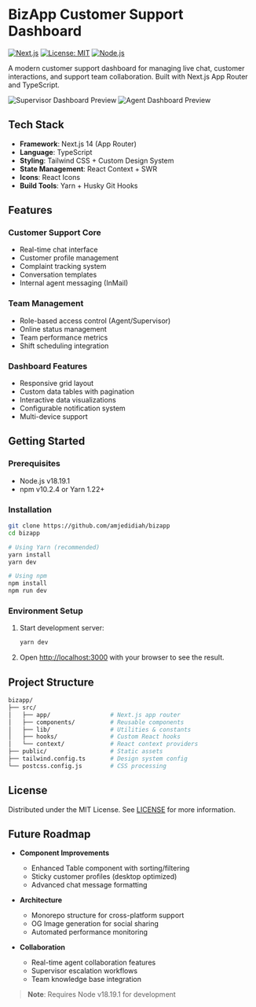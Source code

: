# BizApp Customer Support Dashboard

[![Next.js](https://img.shields.io/badge/Next.js-14.1.3-000000?logo=next.js)](https://nextjs.org/)
[![License: MIT](https://img.shields.io/badge/License-MIT-yellow.svg)](https://opensource.org/licenses/MIT)
[![Node.js](https://img.shields.io/badge/Node.js-18.19.1-green)](https://nodejs.org/)

A modern customer support dashboard for managing live chat, customer interactions, and support team collaboration. Built with Next.js App Router and TypeScript.

![Supervisor Dashboard Preview](https://i.ibb.co/jvJtkjV2/screenshot.png)
![Agent Dashboard Preview](https://i.ibb.co/svPgs4mX/screenshot.png)

## Tech Stack

- **Framework**: Next.js 14 (App Router)
- **Language**: TypeScript
- **Styling**: Tailwind CSS + Custom Design System
- **State Management**: React Context + SWR
- **Icons**: React Icons
- **Build Tools**: Yarn + Husky Git Hooks

## Features

### Customer Support Core

- Real-time chat interface
- Customer profile management
- Complaint tracking system
- Conversation templates
- Internal agent messaging (InMail)

### Team Management

- Role-based access control (Agent/Supervisor)
- Online status management
- Team performance metrics
- Shift scheduling integration

### Dashboard Features

- Responsive grid layout
- Custom data tables with pagination
- Interactive data visualizations
- Configurable notification system
- Multi-device support

## Getting Started

### Prerequisites

- Node.js v18.19.1
- npm v10.2.4 or Yarn 1.22+

### Installation

```bash
git clone https://github.com/amjedidiah/bizapp
cd bizapp

# Using Yarn (recommended)
yarn install
yarn dev

# Using npm
npm install
npm run dev
```

### Environment Setup

1. Start development server:

   ```bash
   yarn dev
   ```

2. Open <http://localhost:3000> with your browser to see the result.

## Project Structure

```bash
bizapp/
├── src/
│   ├── app/                 # Next.js app router
│   ├── components/          # Reusable components
│   ├── lib/                 # Utilities & constants
│   ├── hooks/               # Custom React hooks
│   └── context/             # React context providers
├── public/                  # Static assets
├── tailwind.config.ts       # Design system config
└── postcss.config.js        # CSS processing
```

## License

Distributed under the MIT License. See [LICENSE](LICENSE) for more information.

## Future Roadmap

- **Component Improvements**
  - Enhanced Table component with sorting/filtering
  - Sticky customer profiles (desktop optimized)
  - Advanced chat message formatting

- **Architecture**
  - Monorepo structure for cross-platform support
  - OG Image generation for social sharing
  - Automated performance monitoring

- **Collaboration**
  - Real-time agent collaboration features
  - Supervisor escalation workflows
  - Team knowledge base integration

> **Note**: Requires Node v18.19.1 for development
